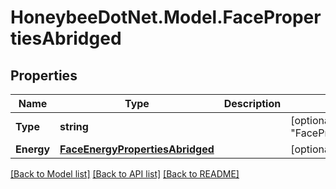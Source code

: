 
# HoneybeeDotNet.Model.FacePropertiesAbridged

## Properties

Name | Type | Description | Notes
------------ | ------------- | ------------- | -------------
**Type** | **string** |  | [optional] [default to "FacePropertiesAbridged"]
**Energy** | [**FaceEnergyPropertiesAbridged**](FaceEnergyPropertiesAbridged.md) |  | [optional] 

[[Back to Model list]](../README.md#documentation-for-models)
[[Back to API list]](../README.md#documentation-for-api-endpoints)
[[Back to README]](../README.md)

